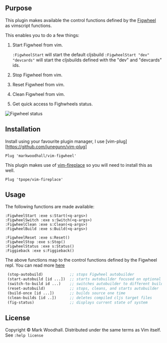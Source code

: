 ## Purpose

This plugin makes available the control functions defined by the [Figwheel](https://github.com/bhauman/lein-figwheel) as vimscript functions.

This enables you to do a few things:

1. Start Figwheel from vim.

    `:FigwheelStart` will start the default cljsbuild
    `:FigwheelStart "dev" "devcards"` will start the cljsbuilds defined with the "dev" and "devcards" ids.

2. Stop Figwheel from vim.
3. Reset Figwheel from vim.
4. Clean Figwheel from vim.
5. Get quick access to Fighwheels status.

![Figwheel status](http://i.imgur.com/Wq9HHgW.png)

## Installation

Install using your favourite plugin manager,
I use [vim-plug][https://github.com/junegunn/vim-plug]

```vim
Plug 'markwoodhall/vim-figwheel'
```

This plugin makes use of [vim-fireplace](https://github.com/tpope/vim-fireplace) so you will need to install this as well.

```vim
Plug 'tpope/vim-fireplace'

```

## Usage

The following functions are made available:

```vim
:FigwheelStart :exe s:Start(<q-args>)
:FigwheelSwitch :exe s:Switch(<q-args>)
:FigwheelClean :exe s:Clean(<q-args>)
:FigwheelBuild :exe s:Build(<q-args>)
```

```vim
:FigwheelReset :exe s:Reset()
:FigwheelStop :exe s:Stop()
:FigwheelStatus :exe s:Status()
:Figgieback :exe s:Figgieback()
```

The above functions map to the control functions defined by the Figwheel repl. You can read more [here](https://github.com/bhauman/lein-figwheel)

```clojure
 (stop-autobuild)            ;; stops Figwheel autobuilder
 (start-autobuild [id ...])  ;; starts autobuilder focused on optional ids
 (switch-to-build id ...)    ;; switches autobuilder to different build
 (reset-autobuild)           ;; stops, cleans, and starts autobuilder
 (build-once [id ...])       ;; builds source one time
 (clean-builds [id ..])      ;; deletes compiled cljs target files
 (fig-status)                ;; displays current state of system
 ```

## License
Copyright © Mark Woodhall. Distributed under the same terms as Vim itself. See `:help license`
